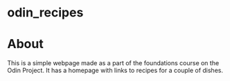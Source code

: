 # odin_recipes
# About
This is a simple webpage made as a part of the foundations course on the Odin Project. It has a homepage with links to recipes for a couple of dishes.